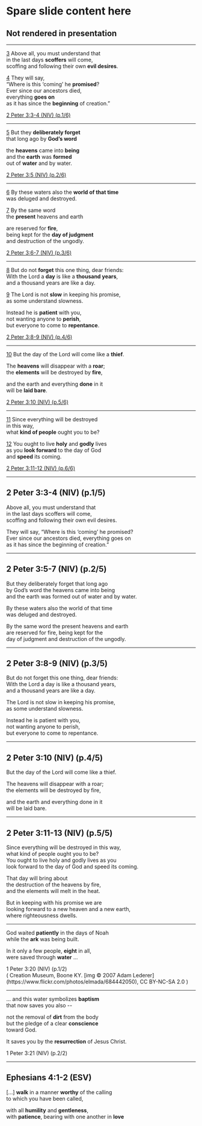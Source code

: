 # Spare slide content here
## Not rendered in presentation

---
[3](# "ref")
Above all, you must understand that <br/>
in the last days **scoffers** will come, <br/>
scoffing and following their own **evil desires**.

[4](# "ref")
They will say, <br/>
“Where is this ‘coming’ he **promised**? <br/>
Ever since our ancestors died, <br/>
everything **goes on** <br/>
as it has since the **beginning** of creation.”

[2 Peter 3:3-4 (NIV) (p.1/6)](# "ref")

---
[5](# "ref")
But they **deliberately forget** <br/>
that long ago by **God’s word**

the **heavens** came into **being** <br/>
and the **earth** was **formed** <br/>
out of **water** and by water.

[2 Peter 3:5 (NIV) (p.2/6)](# "ref")

---
[6](# "ref")
By these waters also the **world of that time** <br/>
was deluged and destroyed.

[7](# "ref")
By the same word <br/>
the **present** heavens and earth

are reserved for **fire**, <br/>
being kept for the **day of judgment** <br/>
and destruction of the ungodly.

[2 Peter 3:6-7 (NIV) (p.3/6)](# "ref")

---
[8](# "ref")
But do not **forget** this one thing, dear friends: <br/>
With the Lord a **day** is like a **thousand years**, <br/>
and a thousand years are like a day.

[9](# "ref")
The Lord is not **slow** in keeping his promise, <br/>
as some understand slowness.

Instead he is **patient** with you, <br/>
not wanting anyone to **perish**, <br/>
but everyone to come to **repentance**.

[2 Peter 3:8-9 (NIV) (p.4/6)](# "ref")

---
[10](# "ref")
But the day of the Lord will come like a **thief**.

The **heavens** will disappear with a **roar**; <br/>
the **elements** will be destroyed by **fire**,

and the earth and everything **done** in it <br/>
will be **laid bare**.

[2 Peter 3:10 (NIV) (p.5/6)](# "ref")

---
[11](# "ref")
Since everything will be destroyed <br/> in this way, <br/>
what **kind of people** ought you to be?

[12](# "ref")
You ought to live **holy** and **godly** lives <br/>
as you **look forward** to the day of God <br/>
and **speed** its coming.

[2 Peter 3:11-12 (NIV) (p.6/6)](# "ref")


---

## 2 Peter 3:3-4 (NIV) (p.1/5)
Above all, you must understand that <br/>
in the last days scoffers will come, <br/>
scoffing and following their own evil desires.

They will say, “Where is this ‘coming’ he promised? <br/>
Ever since our ancestors died, everything goes on <br/>
as it has since the beginning of creation.”

---

## 2 Peter 3:5-7 (NIV) (p.2/5)
But they deliberately forget that long ago <br/>
by God’s word the heavens came into being <br/>
and the earth was formed out of water and by water.

By these waters also the world of that time <br/>
was deluged and destroyed.

By the same word the present heavens and earth <br/>
are reserved for fire, being kept for the <br/>
day of judgment and destruction of the ungodly.

---

## 2 Peter 3:8-9 (NIV) (p.3/5)
But do not forget this one thing, dear friends: <br/>
With the Lord a day is like a thousand years, <br/>
and a thousand years are like a day.

The Lord is not slow in keeping his promise, <br/>
as some understand slowness.

Instead he is patient with you, <br/>
not wanting anyone to perish, <br/>
but everyone to come to repentance.

---

## 2 Peter 3:10 (NIV) (p.4/5)
But the day of the Lord will come like a thief.

The heavens will disappear with a roar; <br/>
the elements will be destroyed by fire,

and the earth and everything done in it <br/>
will be laid bare.

---

## 2 Peter 3:11-13 (NIV) (p.5/5)
Since everything will be destroyed in this way, <br/>
what kind of people ought you to be? <br/>
You ought to live holy and godly lives as you <br/>
look forward to the day of God and speed its coming.

That day will bring about <br/>
the destruction of the heavens by fire, <br/>
and the elements will melt in the heat.

But in keeping with his promise we are <br/>
looking forward to a new heaven and a new earth, <br/>
where righteousness dwells.

---
<!-- .slide: data-background-image="https://sermons.seanho.com/img/bg/elmada-noah_ark.jpg" -->

God waited **patiently** in the days of Noah <br/>
while the **ark** was being built.

In it only a few people, **eight** in all, <br/>
were saved through **water** ...

<div class="ref">
1 Peter 3:20 (NIV) (p.1/2)
</div>

<div class="caption">(
Creation Museum, Boone KY.
[img &copy; 2007 Adam Lederer](https://www.flickr.com/photos/elmada/684442050), CC BY-NC-SA 2.0
)</div>

---
<!-- .slide: data-background-image="https://sermons.seanho.com/img/bg/elmada-noah_ark.jpg" -->

... and this water symbolizes **baptism** <br/>
that now saves you also --

not the removal of **dirt** from the body <br/>
but the pledge of a clear **conscience** <br/>
toward God.

It saves you by the **resurrection** of Jesus Christ.

<div class="ref">
1 Peter 3:21 (NIV) (p.2/2)
</div>

---
<!-- .slide: data-background-image="static/bg/unsplash-fgmf2Eyrwm4-bible.jpg" -->

## Ephesians 4:1-2 (ESV)
[...] **walk** in a manner **worthy** of the calling <br/>
to which you have been called,

with all **humility** and **gentleness**, <br/>
with **patience**, bearing with one another in **love**

